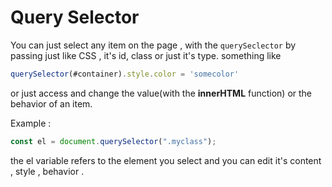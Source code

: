 # Query Selector

You can just select any item on the page , with the ```querySeclector``` by passing just like CSS , it's id, class or just it's type.
something like 
```js
querySelector(#container).style.color = 'somecolor' 
``` 
or just access and change the value(with the **innerHTML** function) or the behavior of an item. 

Example :

```js 
const el = document.querySelector(".myclass"); 
```

the el variable refers to the element you select and you can edit it's content , style , behavior .


